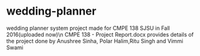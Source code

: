 # wedding-planner
wedding planner system project made for CMPE 138 SJSU in Fall 2016(uploaded now)\\n
CMPE 138 - Project Report.docx provides details of the project done by Anushree Sinha, Polar Halim,Ritu Singh and Vimmi Swami

